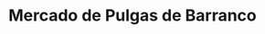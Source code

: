 ---
title: "Mercado de Pulgas de Barranco"
url: /barranco/mercado-de-pulgas-de-barranco/
shop: Gebrauchtwaren
---